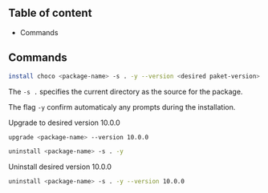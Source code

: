 ## Table of content
* Commands


## Commands

```bash
install choco <package-name> -s . -y --version <desired paket-version>
```

The `-s .` specifies the current directory as the source for the package.

The flag `-y` confirm automaticaly any prompts during the installation.

Upgrade to desired version 10.0.0

```bash
upgrade <package-name> --version 10.0.0
```


```bash
uninstall <package-name> -s . -y
```

Uninstall desired version 10.0.0

```bash
uninstall <package-name> -s . -y --version 10.0.0
```
